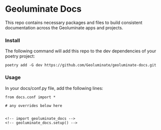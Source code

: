 # Geoluminate Docs

This repo contains necessary packages and files to build consistent documentation across the Geoluminate apps and projects.

### Install

The following command will add this repo to the dev dependencies of your poetry project:

    poetry add -G dev https://github.com/Geoluminate/geoluminate-docs.git 

### Usage

In your docs/conf.py file, add the following lines:

    from docs.conf import *

    # any overrides below here


    <!-- import geoluminate_docs -->
    <!-- geoluminate_docs.setup() -->